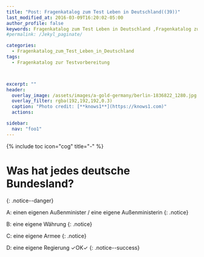 ```yaml
---
title: "Post: Fragenkatalog zum Test Leben in Deutschland((39))"
last_modified_at: 2016-03-09T16:20:02-05:00
author_profile: false
keywords: Fragenkatalog zum Test Leben in Deutschland ,Fragenkatalog zur Testvorbereitung , Test Leben in Deutschland BAMF , test leben in deutschland 33 fragen , leben in deutschland 300 fragen app , lieben in deutschland 300 fragen
#permalink: /Jekyl_paginate/

categories:
  - Fragenkatalog_zum_Test_Leben_in_Deutschland
tags:
  - Fragenkatalog zur Testvorbereitung



excerpt: ""
header:
  overlay_image: /assets/images/a-gold-germany/berlin-1836822_1280.jpg
  overlay_filter: rgba(192,192,192,0.3)
  caption: "Photo credit: [**knows1**](https://knows1.com)"
  actions:

sidebar:
  nav: "foo1"
---
```


{% include toc icon="cog" title="-" %}

# Was hat jedes deutsche Bundesland?
{: .notice--danger}

A: einen eigenen Außenminister / eine eigene Außenministerin
 {: .notice}

B: eine eigene Währung
 {: .notice}

C: eine eigene Armee
 {: .notice}

D: eine eigene Regierung ✓OK✓
{: .notice--success}
